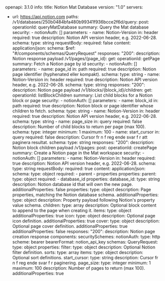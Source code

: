 openapi: 3.1.0
info:
  title: Notion Mat Database
  version: "1.0"
servers:
  - url: https://api.notion.com
paths:
  /v1/databases/250b0484bfa480b99341f936bcce2f6d/query:
    post:
      operationId: queryMatDatabase
      summary: Query the Mat database
      security:
        - notionAuth: []
      parameters:
        - name: Notion-Version
          in: header
          required: true
          description: Notion API version header, e.g. 2022-06-28.
          schema:
            type: string
      requestBody:
        required: false
        content:
          application/json:
            schema:
              $ref: "#/components/schemas/QueryRequest"
      responses:
        "200":
          description: Notion response payload
  /v1/pages/{page_id}:
    get:
      operationId: getPage
      summary: Fetch a Notion page by id
      security:
        - notionAuth: []
      parameters:
        - name: page_id
          in: path
          required: true
          description: Notion page identifier (hyphenated eller kompakt).
          schema:
            type: string
        - name: Notion-Version
          in: header
          required: true
          description: Notion API version header, e.g. 2022-06-28.
          schema:
            type: string
      responses:
        "200":
          description: Notion page payload
  /v1/blocks/{block_id}/children:
    get:
      operationId: listBlockChildren
      summary: List child blocks for a Notion block or page
      security:
        - notionAuth: []
      parameters:
        - name: block_id
          in: path
          required: true
          description: Notion block or page identifier whose children to fetch.
          schema:
            type: string
        - name: Notion-Version
          in: header
          required: true
          description: Notion API version header, e.g. 2022-06-28.
          schema:
            type: string
        - name: page_size
          in: query
          required: false
          description: Number of child blocks to return per page (max 100).
          schema:
            type: integer
            minimum: 1
            maximum: 100
        - name: start_cursor
          in: query
          required: false
          description: Cursor fr n f reg ende svar f r att paginera resultat.
          schema:
            type: string
      responses:
        "200":
          description: Notion block children payload
  /v1/pages:
    post:
      operationId: createPage
      summary: Create a Notion page in the Mat workspace
      security:
        - notionAuth: []
      parameters:
        - name: Notion-Version
          in: header
          required: true
          description: Notion API version header, e.g. 2022-06-28.
          schema:
            type: string
      requestBody:
        required: true
        content:
          application/json:
            schema:
              type: object
              required:
                - parent
                - properties
              properties:
                parent:
                  type: object
                  required:
                    - database_id
                  properties:
                    database_id:
                      type: string
                      description: Notion database id that will own the new page.
                  additionalProperties: false
                properties:
                  type: object
                  description: Page properties, matching the Notion database schema.
                  additionalProperties:
                    type: object
                    description: Property payload following Notion's property value schema.
                children:
                  type: array
                  description: Optional block content to append to the page when creating it.
                  items:
                    type: object
                    additionalProperties: true
                icon:
                  type: object
                  description: Optional page icon definition.
                  additionalProperties: true
                cover:
                  type: object
                  description: Optional page cover definition.
                  additionalProperties: true
              additionalProperties: false
      responses:
        "200":
          description: Notion page creation response
components:
  securitySchemes:
    notionAuth:
      type: http
      scheme: bearer
      bearerFormat: notion_api_key
  schemas:
    QueryRequest:
      type: object
      properties:
        filter:
          type: object
          description: Optional Notion filter definition.
        sorts:
          type: array
          items:
            type: object
          description: Optional sort definitions.
        start_cursor:
          type: string
          description: Cursor fr n f reg ende svar f r paginering.
        page_size:
          type: integer
          minimum: 1
          maximum: 100
          description: Number of pages to return (max 100).
      additionalProperties: true
